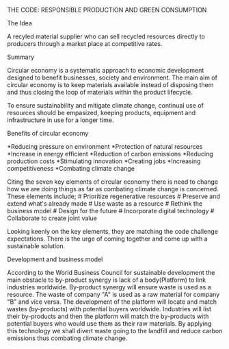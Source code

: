 THE CODE: RESPONSIBLE PRODUCTION AND GREEN CONSUMPTION

The Idea

A recyled material supplier who can sell recycled resources directly to producers through a market place at competitive rates.


Summary

Circular economy is a systematic approach to economic development designed to benefit businesses, society and environment. 
The main aim of circular economy is to keep materials available instead of disposing them and thus closing the loop of
materials within the product lifecycle.

To ensure sustainability and mitigate climate change, continual use of resources should be empasized, keeping products, equipment
and infrastructure in use for a longer time.

 Benefits of circular economy

*Reducing pressure on environment
*Protection of natural resources
*Increase in energy efficient
*Reduction of carbon emissions
*Reducing production costs
*Stimulating innovation
*Creating jobs
*Increasing competitiveness
*Combating climate change 


Citing the seven key elements of circular economy there is need to change how we are doing things as far as combating climate change is concerned.
These elements include;
     # Prioritize regenerative resources
     # Preserve and extend what's already made
     # Use waste as a resource
     # Rethink the business model
     # Design for the future
     # Incorporate digital technology
     # Collaborate to create joint value

Looking keenly on the key elements, they are matching the code challenge expectations. There is the urge of coming together and come up with a sustainable
solution.


Development and business model

According to the World Business Council for sustainable development the main obstacle to by-product synergy is lack of a body(Platform) to link industries 
worldwide. 
By-product synergy will ensure waste is used as a resource. The waste of company "A" is used as a raw material for company "B" and vice versa. 
The development of the platform will locate and match wastes (by-products) with potential buyers worldwide. Industries will list their by-products and then
the platform will match the by-products with potential buyers who would use them as their raw materials. 
By applying this technology we shall divert waste going to the landfill and reduce carbon emissions thus combating climate change.




